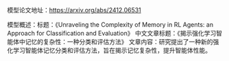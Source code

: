 模型论文地址：https://arxiv.org/abs/2412.06531

模型概述：标题：《Unraveling the Complexity of Memory in RL Agents: an Approach for Classification and Evaluation》
中文文章标题：《揭示强化学习智能体中记忆的复杂性：一种分类和评估方法》
文章内容：研究提出了一种新的强化学习智能体记忆分类和评估方法，旨在揭示记忆复杂性，提升智能体性能。
